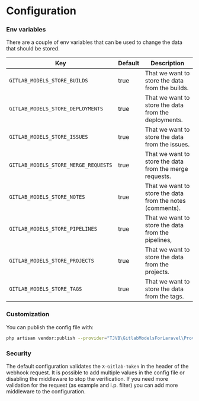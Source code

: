 # Configuration

### Env variables
There are a couple of env variables that can be used to change the data that should be stored.

| Key | Default | Description                                               |
|-----|---------|-----------------------------------------------------------|
|`GITLAB_MODELS_STORE_BUILDS`| true| That we want to store the data from the builds.           |
|`GITLAB_MODELS_STORE_DEPLOYMENTS`| true| That we want to store the data from the deployments.      |
|`GITLAB_MODELS_STORE_ISSUES`| true| That we want to store the data from the issues.           |
|`GITLAB_MODELS_STORE_MERGE_REQUESTS`| true| That we want to store the data from the merge requests.   |
|`GITLAB_MODELS_STORE_NOTES`| true| That we want to store the data from the notes (comments). |
|`GITLAB_MODELS_STORE_PIPELINES`| true| That we want to store the data from the pipelines,        |
|`GITLAB_MODELS_STORE_PROJECTS`| true| That we want to store the data from the projects.         |
|`GITLAB_MODELS_STORE_TAGS`| true| That we want to store the data from the tags.             |

### Customization
You can publish the config file with:
```bash
php artisan vendor:publish --provider="TJVB\GitlabModelsForLaravel\Providers\GitlabModelsProvider" --tag="config"
```

### Security
The default configuration validates the `X-Gitlab-Token` in the header of the webhook request. It is possible to add multiple values in the config file or disabling the middleware to stop the verification. If you need more validation for the request (as example and i.p. filter) you can add more middleware to the configuration.
